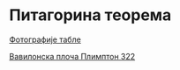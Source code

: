 # Питагорина теорема

[Фотографије табле](https://photos.app.goo.gl/VDR4tSNqEeCmY8nh6)

[Вавилонска плоча Плимптон 322](https://personal.math.ubc.ca/~cass/courses/m446-03/pl322/pl322.html)
